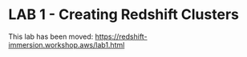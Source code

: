 # LAB 1 - Creating Redshift Clusters

This lab has been moved: https://redshift-immersion.workshop.aws/lab1.html
